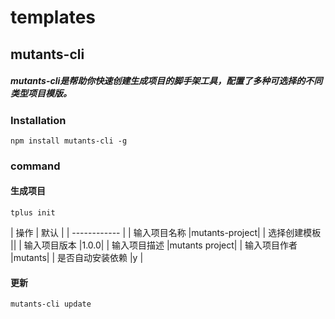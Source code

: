 # templates
## mutants-cli
##### mutants-cli是帮助你快速创建生成项目的脚手架工具，配置了多种可选择的不同类型项目模版。

### Installation

```
npm install mutants-cli -g
```
### command

#### 生成项目

```
tplus init
```

| 操作  | 默认  |
| ------------ |
|  输入项目名称 |mutants-project|
|  选择创建模板 ||
|  输入项目版本 |1.0.0|
|  输入项目描述 |mutants project|
|  输入项目作者 |mutants|
|  是否自动安装依赖 |y |

#### 更新
```
mutants-cli update
```
